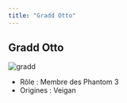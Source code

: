 ```yaml
---
title: "Gradd Otto"
---
```


Gradd Otto
----------

![gradd](/images/stories/saga/gundamage/persos/gradd.png)
- Rôle : Membre des Phantom 3  
- Origines : Veigan

